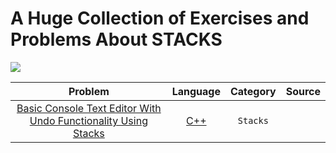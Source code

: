 # A Huge Collection of Exercises and Problems About STACKS

<img src = "https://jonlennartaasenden.files.wordpress.com/2019/05/use-case-graphic_full-stack-provisioning.png">


|  Problem     |  Language     | Category |  Source    |
| :------------------------------------------------: | :---: | :---: | :---:  |
| [Basic Console Text Editor With Undo Functionality Using Stacks](https://github.com/fatihcinar1/stacks-exercises/blob/master/Solutions/Basic%20Console%20Text%20Editor%20With%20Undo%20Functionality%20Using%20Stacks/text-editor.md)  | [C++](https://github.com/fatihcinar1/stacks-exercises/blob/master/Solutions/Basic%20Console%20Text%20Editor%20With%20Undo%20Functionality%20Using%20Stacks/basic-text-editor.cpp)     | `Stacks` |  |




<!--
| Basic Console Text Editor With Undo Functionality Using Stacks  | [C](https://github.com/fatihcinar1/strings-exercises/blob/master/Solutions/Copying%20One%20String%20To%20Another%20String/copying-one-string-to-another-string.c)     | [`CODEFORWIN`](https://codeforwin.org/2015/11/c-program-to-copy-one-string-to-another.html) |



-->

